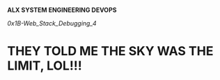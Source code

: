 __ALX SYSTEM ENGINEERING DEVOPS__

*0x1B-Web_Stack_Debugging_4*

# THEY TOLD ME THE SKY WAS THE LIMIT, LOL!!!
